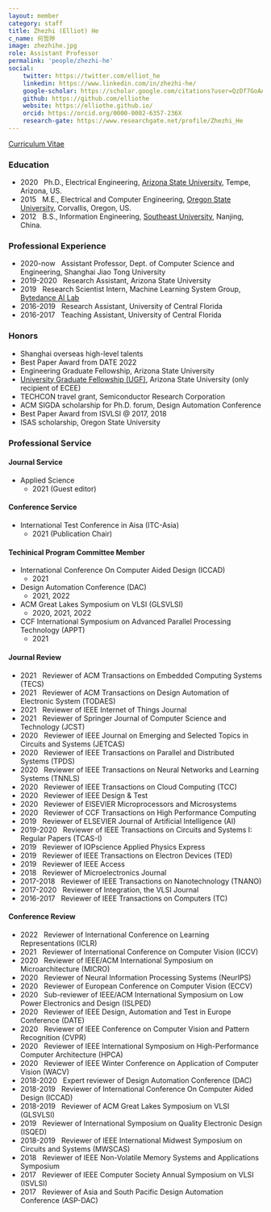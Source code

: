 ```yaml
---
layout: member
category: staff
title: Zhezhi (Elliot) He
c_name: 何哲陟
image: zhezhihe.jpg
role: Assistant Professor
permalink: 'people/zhezhi-he'
social:
    twitter: https://twitter.com/elliot_he
    linkedin: https://www.linkedin.com/in/zhezhi-he/
    google-scholar: https://scholar.google.com/citations?user=QzDf7GoAAAAJ&hl=en
    github: https://github.com/elliothe
    website: https://elliothe.github.io/
    orcid: https://orcid.org/0000-0002-6357-236X
    research-gate: https://www.researchgate.net/profile/Zhezhi_He
---
```


<!-- [Curriculum vitae]() -->
<a href="../cv/cv_zhezhi_he.pdf"><i class="ai ai-cv-square ai-1x"></i> Curriculum Vitae</a>

### <i class="fas fa-graduation-cap"></i> Education
 - 2020 &nbsp; Ph.D., Electrical Engineering, [Arizona State University](https://ecee.engineering.asu.edu/), Tempe, Arizona, US.
 - 2015 &nbsp; M.E., Electrical and Computer Engineering, [Oregon State University](https://eecs.oregonstate.edu/), Corvallis, Oregon, US.
 - 2012 &nbsp; B.S., Information Engineering, [Southeast University](https://www.seu.edu.cn/english/), Nanjing, China.


### <i class="fas fa-briefcase"></i> Professional Experience
- 2020-now &nbsp; Assistant Professor, Dept. of Computer Science and Engineering, Shanghai Jiao Tong University
- 2019-2020 &nbsp; Research Assistant, Arizona State University
- 2019 &nbsp; Research Scientist Intern, Machine Learning System Group, [Bytedance AI Lab](https://ailab.bytedance.com/)
- 2016-2019 &nbsp; Research Assistant, University of Central Florida
- 2016-2017 &nbsp; Teaching Assistant, University of Central Florida



### <i class="fas fa-award"></i> Honors
- Shanghai overseas high-level talents
- Best Paper Award from DATE 2022
- Engineering Graduate Fellowship, Arizona State University
- [University Graduate Fellowship (UGF)](https://graduate.asu.edu/current-students/funding-opportunities/awards-and-fellowships/university-graduate-fellowships), Arizona State University (only recipient of ECEE)
- TECHCON travel grant, Semiconductor Research Corporation
- ACM SIGDA scholarship for Ph.D. forum, Design Automation Conference
- Best Paper Award from ISVLSI @ 2017, 2018
- ISAS scholarship, Oregon State University

### <i class="fas fa-user-tie"></i> Professional Service

#### Journal Service
- Applied Science
    - 2021 (Guest editor)


#### Conference Service
- International Test Conference in Aisa (ITC-Asia)
    - 2021 (Publication Chair)

#### Techinical Program Committee Member
- International Conference On Computer Aided Design (ICCAD)
    - 2021
- Design Automation Conference (DAC)
    - 2021, 2022
- ACM Great Lakes Symposium on VLSI (GLSVLSI)
    - 2020, 2021, 2022
- CCF International Symposium on Advanced Parallel Processing Technology (APPT)
    - 2021


#### Journal Review
- 2021 &nbsp; Reviewer of ACM Transactions on Embedded Computing Systems (TECS)
- 2021 &nbsp; Reviewer of ACM Transactions on Design Automation of Electronic System (TODAES)
- 2021 &nbsp; Reviewer of IEEE Internet of Things Journal
- 2021 &nbsp; Reviewer of Springer Journal of Computer Science and Technology (JCST)
- 2020 &nbsp; Reviewer of IEEE Journal on Emerging and Selected Topics in Circuits and Systems (JETCAS)
- 2020 &nbsp; Reviewer of IEEE Transactions on Parallel and Distributed Systems (TPDS)
- 2020 &nbsp; Reviewer of IEEE Transactions on Neural Networks and Learning Systems (TNNLS) 
- 2020 &nbsp; Reviewer of IEEE Transactions on Cloud Computing (TCC) 
- 2020 &nbsp; Reviewer of IEEE Design & Test
- 2020 &nbsp; Reviewer of ElSEVIER Microprocessors and Microsystems
- 2020 &nbsp; Reviewer of CCF Transactions on High Performance Computing 
- 2019 &nbsp; Reviewer of ELSEVIER Journal of Artificial Intelligence (AI)
- 2019-2020 &nbsp; Reviewer of IEEE Transactions on Circuits and Systems I: Regular Papers (TCAS-I)
- 2019 &nbsp; Reviewer of IOPscience Applied Physics Express
- 2019 &nbsp; Reviewer of IEEE Transactions on Electron Devices (TED)
- 2019 &nbsp; Reviewer of IEEE Access
- 2018 &nbsp; Reviewer of Microelectronics Journal
- 2017-2018 &nbsp; Reviewer of IEEE Transactions on Nanotechnology (TNANO)
- 2017-2020 &nbsp; Reviewer of Integration, the VLSI Journal
- 2016-2017 &nbsp; Reviewer of IEEE Transactions on Computers (TC)


#### Conference Review
- 2022 &nbsp; Reviewer of International Conference on Learning Representations (ICLR) 
- 2021 &nbsp; Reviewer of International Conference on Computer Vision (ICCV)
- 2020 &nbsp; Reviewer of IEEE/ACM International Symposium on Microarchitecture (MICRO)
- 2020 &nbsp; Reviewer of Neural Information Processing Systems (NeurIPS)
- 2020 &nbsp; Reviewer of European Conference on Computer Vision (ECCV)
- 2020 &nbsp; Sub-reviewer of IEEE/ACM International Symposium on Low Power Electronics and Design (ISLPED)
- 2020 &nbsp; Reviewer of IEEE Design, Automation and Test in Europe Conference (DATE) 
- 2020 &nbsp; Reviewer of IEEE Conference on Computer Vision and Pattern Recognition (CVPR)
- 2020 &nbsp; Reviewer of IEEE International Symposium on High-Performance Computer Architecture (HPCA)
- 2020 &nbsp; Reviewer of IEEE Winter Conference on Application of Computer Vision (WACV)
- 2018-2020 &nbsp; Expert reviewer of Design Automation Conference (DAC)
- 2018-2019 &nbsp; Reviewer of International Conference On Computer Aided Design (ICCAD)
- 2018-2019 &nbsp; Reviewer of ACM Great Lakes Symposium on VLSI (GLSVLSI)
- 2019 &nbsp; Reviewer of International Symposium on Quality Electronic Design (ISQED)
- 2018-2019 &nbsp; Reviewer of IEEE International Midwest Symposium on Circuits and Systems (MWSCAS)
- 2018 &nbsp; Reviewer of IEEE Non-Volatile Memory Systems and Applications Symposium
- 2017 &nbsp; Reviewer of IEEE Computer Society Annual Symposium on VLSI (ISVLSI)
- 2017 &nbsp; Reviewer of Asia and South Pacific Design Automation Conference (ASP-DAC)
